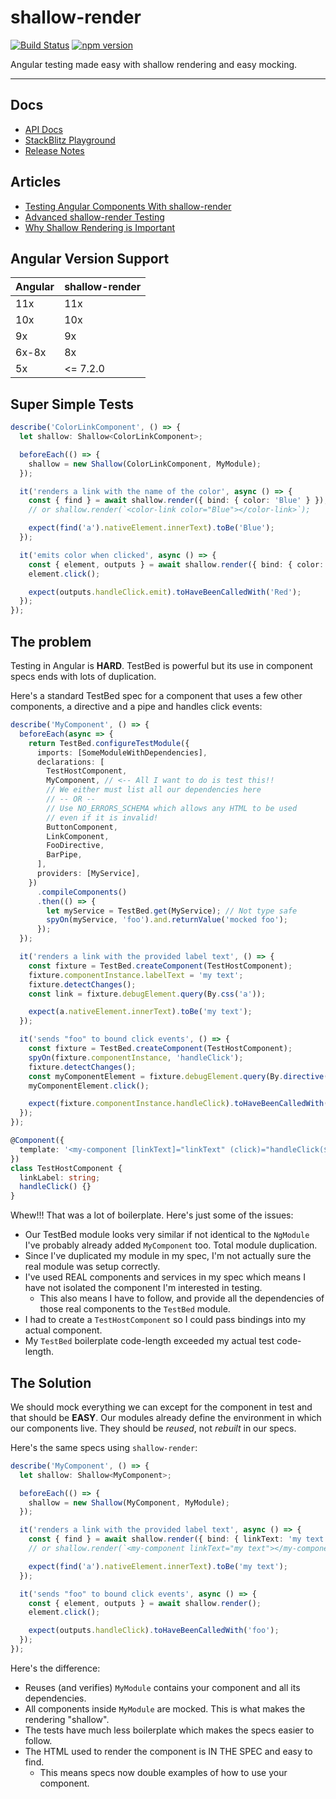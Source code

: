 # shallow-render

[![Build Status](https://travis-ci.org/getsaf/shallow-render.svg?branch=master)](https://travis-ci.org/getsaf/shallow-render)
[![npm version](https://badge.fury.io/js/shallow-render.svg)](https://www.npmjs.com/package/shallow-render)

Angular testing made easy with shallow rendering and easy mocking.

---

## Docs

- [API Docs](https://getsaf.github.io/shallow-render)
- [StackBlitz Playground](https://stackblitz.com/github/getsaf/shallow-render-stackblitz)
- [Release Notes](https://github.com/getsaf/shallow-render/releases)

## Articles

- [Testing Angular Components With shallow-render](https://medium.com/@getsaf/testing-angular-components-with-shallow-render-9334d16dc2e3?source=friends_link&sk=5c72c2bf4ce91da656916dc680f8b1cf)
- [Advanced shallow-render Testing](https://medium.com/@getsaf/advanced-shallow-render-testing-for-angular-components-452ce74d5f88?source=friends_link&sk=91d48511b60871c7b34b1bbb231ce1a5)
- [Why Shallow Rendering is Important](https://medium.com/@getsaf/why-shallow-rendering-is-import-in-angular-unit-tests-84569d571b72?source=friends_link&sk=4576570c948a531036cc8fe9e2dc9a19)

## Angular Version Support

| Angular | shallow-render |
| ------- | -------------- |
| 11x     | 11x            |
| 10x     | 10x            |
| 9x      | 9x             |
| 6x-8x   | 8x             |
| 5x      | <= 7.2.0       |

## Super Simple Tests

```typescript
describe('ColorLinkComponent', () => {
  let shallow: Shallow<ColorLinkComponent>;

  beforeEach(() => {
    shallow = new Shallow(ColorLinkComponent, MyModule);
  });

  it('renders a link with the name of the color', async () => {
    const { find } = await shallow.render({ bind: { color: 'Blue' } });
    // or shallow.render(`<color-link color="Blue"></color-link>`);

    expect(find('a').nativeElement.innerText).toBe('Blue');
  });

  it('emits color when clicked', async () => {
    const { element, outputs } = await shallow.render({ bind: { color: 'Red' } });
    element.click();

    expect(outputs.handleClick.emit).toHaveBeenCalledWith('Red');
  });
});
```

## The problem

Testing in Angular is **HARD**. TestBed is powerful but its use in component specs ends with lots of duplication.

Here's a standard TestBed spec for a component that uses a few other components, a directive and a pipe and handles click events:

```typescript
describe('MyComponent', () => {
  beforeEach(async => {
    return TestBed.configureTestModule({
      imports: [SomeModuleWithDependencies],
      declarations: [
        TestHostComponent,
        MyComponent, // <-- All I want to do is test this!!
        // We either must list all our dependencies here
        // -- OR --
        // Use NO_ERRORS_SCHEMA which allows any HTML to be used
        // even if it is invalid!
        ButtonComponent,
        LinkComponent,
        FooDirective,
        BarPipe,
      ],
      providers: [MyService],
    })
      .compileComponents()
      .then(() => {
        let myService = TestBed.get(MyService); // Not type safe
        spyOn(myService, 'foo').and.returnValue('mocked foo');
      });
  });

  it('renders a link with the provided label text', () => {
    const fixture = TestBed.createComponent(TestHostComponent);
    fixture.componentInstance.labelText = 'my text';
    fixture.detectChanges();
    const link = fixture.debugElement.query(By.css('a'));

    expect(a.nativeElement.innerText).toBe('my text');
  });

  it('sends "foo" to bound click events', () => {
    const fixture = TestBed.createComponent(TestHostComponent);
    spyOn(fixture.componentInstance, 'handleClick');
    fixture.detectChanges();
    const myComponentElement = fixture.debugElement.query(By.directive(MyComponent));
    myComponentElement.click();

    expect(fixture.componentInstance.handleClick).toHaveBeenCalledWith('foo');
  });
});

@Component({
  template: '<my-component [linkText]="linkText" (click)="handleClick($event)"></my-component>',
})
class TestHostComponent {
  linkLabel: string;
  handleClick() {}
}
```

Whew!!! That was a lot of boilerplate. Here's just some of the issues:

- Our TestBed module looks very similar if not identical to the `NgModule` I've probably already added `MyComponent` too. Total module duplication.
- Since I've duplicated my module in my spec, I'm not actually sure the real module was setup correctly.
- I've used REAL components and services in my spec which means I have not isolated the component I'm interested in testing.
  - This also means I have to follow, and provide all the dependencies of those real components to the `TestBed` module.
- I had to create a `TestHostComponent` so I could pass bindings into my actual component.
- My `TestBed` boilerplate code-length exceeded my actual test code-length.

## The Solution

We should mock everything we can except for the component in test and that should be **EASY**. Our modules already define the environment in which our components live. They should be _reused_, not _rebuilt_ in our specs.

Here's the same specs using `shallow-render`:

```typescript
describe('MyComponent', () => {
  let shallow: Shallow<MyComponent>;

  beforeEach(() => {
    shallow = new Shallow(MyComponent, MyModule);
  });

  it('renders a link with the provided label text', async () => {
    const { find } = await shallow.render({ bind: { linkText: 'my text' } });
    // or shallow.render(`<my-component linkText="my text"></my-component>`);

    expect(find('a').nativeElement.innerText).toBe('my text');
  });

  it('sends "foo" to bound click events', async () => {
    const { element, outputs } = await shallow.render();
    element.click();

    expect(outputs.handleClick).toHaveBeenCalledWith('foo');
  });
});
```

Here's the difference:

- Reuses (and verifies) `MyModule` contains your component and all its dependencies.
- All components inside `MyModule` are mocked. This is what makes the rendering "shallow".
- The tests have much less boilerplate which makes the specs easier to follow.
- The HTML used to render the component is IN THE SPEC and easy to find.
  - This means specs now double examples of how to use your component.
